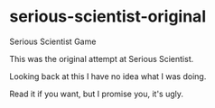 # serious-scientist-original
Serious Scientist Game


This was the original attempt at Serious Scientist.

Looking back at this I have no idea what I was doing. 

Read it if you want, but I promise you, it's ugly.
